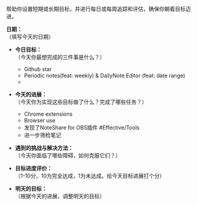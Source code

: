 帮助你设置短期或长期目标，并进行每日或每周追踪和评估，确保你朝着目标迈进。

**日期：**  
（填写今天的日期）

- **今日目标：**  
    （今天你最想完成的三件事是什么？）
    - Github star
    - Periodic notes(feat: weekly) & DailyNote Editor (feat: date range)
    - 
- **今天的进展：**  
    （今天你为实现这些目标做了什么？完成了哪些任务？）
     - Chrome extensions
     - Browser use
     - 发现了NoteShare for OBS插件 #Effective/Tools 
     - 进一步筛检笔记
- **遇到的挑战与解决方法：**  
    （今天你面临了哪些障碍，如何克服它们？）
    
- **目标进度评价：**  
    （1-10分，10为完全达成，1为未达成。给今天目标进展打个分）
    
- **明天的目标：**  
    （根据今天的进展，调整明天的目标）